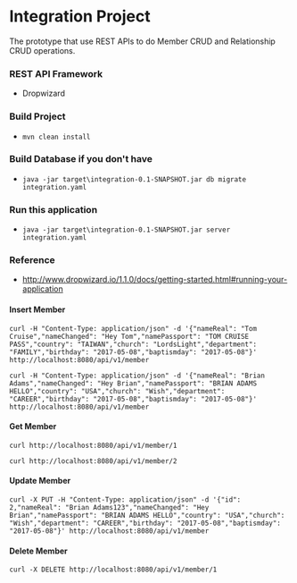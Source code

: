 # Integration Project

The prototype that use REST APIs to do Member CRUD and Relationship CRUD operations.

### REST API Framework
* Dropwizard

### Build Project

* `mvn clean install`

### Build Database if you don't have

* `java -jar target\integration-0.1-SNAPSHOT.jar db migrate integration.yaml`

### Run this application

* `java -jar target\integration-0.1-SNAPSHOT.jar server integration.yaml`

### Reference
* http://www.dropwizard.io/1.1.0/docs/getting-started.html#running-your-application

#### Insert Member

`curl -H "Content-Type: application/json" -d '{"nameReal": "Tom Cruise","nameChanged": "Hey Tom","namePassport": "TOM CRUISE PASS","country": "TAIWAN","church": "LordsLight","department": "FAMILY","birthday": "2017-05-08","baptismday": "2017-05-08"}' http://localhost:8080/api/v1/member`

`curl -H "Content-Type: application/json" -d '{"nameReal": "Brian Adams","nameChanged": "Hey Brian","namePassport": "BRIAN ADAMS HELLO","country": "USA","church": "Wish","department": "CAREER","birthday": "2017-05-08","baptismday": "2017-05-08"}' http://localhost:8080/api/v1/member`

#### Get Member

`curl http://localhost:8080/api/v1/member/1`

`curl http://localhost:8080/api/v1/member/2`

#### Update Member

`curl -X PUT -H "Content-Type: application/json" -d '{"id": 2,"nameReal": "Brian Adams123","nameChanged": "Hey Brian","namePassport": "BRIAN ADAMS HELLO","country": "USA","church": "Wish","department": "CAREER","birthday": "2017-05-08","baptismday": "2017-05-08"}' http://localhost:8080/api/v1/member`

#### Delete Member
`curl -X DELETE http://localhost:8080/api/v1/member/1`